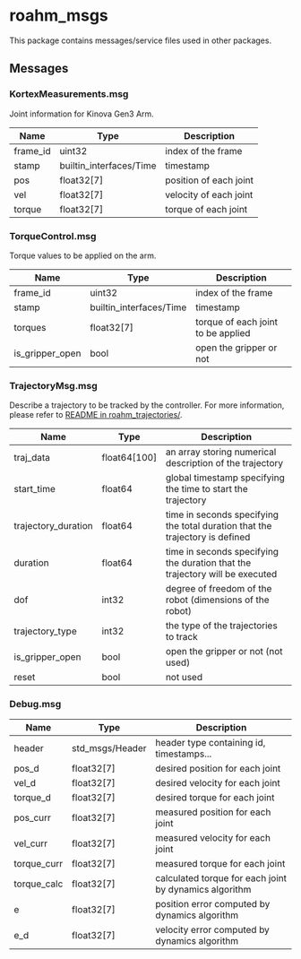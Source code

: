 # roahm_msgs

This package contains messages/service files used in other packages.

## Messages

### KortexMeasurements.msg

Joint information for Kinova Gen3 Arm.

| Name     | Type                     | Description            |
| -------- | ------------------------ | ---------------------- |
| frame_id | uint32                   | index of the frame     |
| stamp    | builtin_interfaces/Time  | timestamp              |
| pos      | float32[7]               | position of each joint |
| vel      | float32[7]               | velocity of each joint |
| torque   | float32[7]               | torque of each joint   |

### TorqueControl.msg

Torque values to be applied on the arm.

| Name            | Type                   | Description                        |
| --------------- | ---------------------- | ---------------------------------- |
| frame_id        | uint32                 | index of the frame                 |
| stamp           | builtin_interfaces/Time| timestamp                          |
| torques         | float32[7]             | torque of each joint to be applied |
| is_gripper_open | bool                   | open the gripper or not            |

### TrajectoryMsg.msg

Describe a trajectory to be tracked by the controller. 
For more information, please refer to [README in roahm_trajectories/](../roahm_trajectories/README.md).

| Name               | Type         | Description                                                        |
| ------------------ | ------------ | ------------------------------------------------------------------ |
| traj_data          | float64[100] | an array storing numerical description of the trajectory           |
| start_time         | float64      | global timestamp specifying the time to start the trajectory       |
| trajectory_duration| float64      | time in seconds specifying the total duration that the trajectory is defined |
| duration           | float64      | time in seconds specifying the duration that the trajectory will be executed |
| dof                | int32        | degree of freedom of the robot (dimensions of the robot)           |
| trajectory_type    | int32        | the type of the trajectories to track                              |
| is_gripper_open    | bool         | open the gripper or not (not used)                                 |
| reset              | bool         | not used                                                           |

### Debug.msg

| Name        | Type            | Description                                            |
| ----------- | --------------- | ------------------------------------------------------ |
| header      | std_msgs/Header | header type containing id, timestamps...               |
| pos_d       | float32[7]      | desired position for each joint                        |
| vel_d       | float32[7]      | desired velocity for each joint                        |
| torque_d    | float32[7]      | desired torque for each joint                          |
| pos_curr    | float32[7]      | measured position for each joint                       |
| vel_curr    | float32[7]      | measured velocity for each joint                       |
| torque_curr | float32[7]      | measured torque for each joint                         |
| torque_calc | float32[7]      | calculated torque for each joint by dynamics algorithm |
| e           | float32[7]      | position error computed by dynamics algorithm          |
| e_d         | float32[7]      | velocity error computed by dynamics algorithm          |
